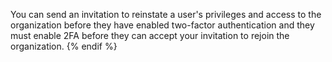 
You can send an invitation to reinstate a user's privileges and access to the organization before they have enabled two-factor authentication and they must enable 2FA before they can accept your invitation to rejoin the organization.
{% endif %}
